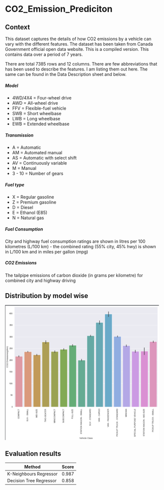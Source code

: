 # CO2_Emission_Prediciton

## Context

This dataset captures the details of how CO2 emissions by a vehicle can vary with the different features. The dataset has been taken from Canada Government official open data website. This is a compiled version. This contains data over a period of 7 years.

There are total 7385 rows and 12 columns. There are few abbreviations that has been used to describe the features. I am listing them out here. The same can be found in the Data Description sheet and below.


##### Model
- 4WD/4X4 = Four-wheel drive
- AWD = All-wheel drive
- FFV = Flexible-fuel vehicle
- SWB = Short wheelbase
- LWB = Long wheelbase
- EWB = Extended wheelbase

##### Transmission
- A = Automatic
- AM = Automated manual
- AS = Automatic with select shift
- AV = Continuously variable
- M = Manual
- 3 - 10 = Number of gears

##### Fuel type
- X = Regular gasoline
- Z = Premium gasoline
- D = Diesel
- E = Ethanol (E85)
- N = Natural gas

##### Fuel Consumption
City and highway fuel consumption ratings are shown in litres per 100 kilometres (L/100 km) - the combined rating (55% city, 45% hwy) is shown in L/100 km and in miles per gallon (mpg)

##### CO2 Emissions
The tailpipe emissions of carbon dioxide (in grams per kilometre) for combined city and highway driving

## Distribution by model wise

![alt text](https://github.com/Kensaroven/CO2_Emission_Prediciton/blob/main/Screenshot%202023-03-26%20at%203.58.13%20PM.png?raw=true)

## Evaluation results

| Method | Score |
| ------------- | ------------- |
| K-Neighbours Regressor  | 0.987 |
| Decision Tree Regressor  | 0.858 |

